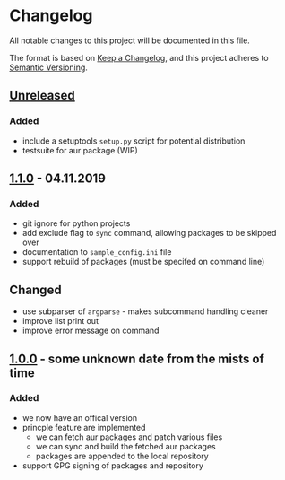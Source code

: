# Changelog
All notable changes to this project will be documented in this file.

The format is based on [Keep a Changelog](https://keepachangelog.com/en/1.0.0/),
and this project adheres to [Semantic Versioning](https://semver.org/spec/v2.0.0.html).

## [Unreleased]
### Added
- include a setuptools `setup.py` script for potential distribution
- testsuite for aur package (WIP)

## [1.1.0] - 04.11.2019
### Added
- git ignore for python projects
- add exclude flag to `sync` command, allowing packages to be skipped over
- documentation to `sample_config.ini` file
- support rebuild of packages (must be specifed on command line)

## Changed
- use subparser of `argparse` - makes subcommand handling cleaner
- improve list print out
- improve error message on command

## [1.0.0] - some unknown date from the mists of time
### Added
- we now have an offical version
- princple feature are implemented
  - we can fetch aur packages and patch various files
  - we can sync and build the fetched aur packages
  - packages are appended to the local repository
- support GPG signing of packages and repository

[Unreleased]: https://github.com/hv15/saur/compare/v1.0.0...HEAD
[1.1.0]: https://github.com/hv15/saur/compare/v1.0.0...v1.1.0
[1.0.0]: https://github.com/hv15/saur/releases/v1.0.0
